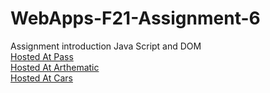 # WebApps-F21-Assignment-6
Assignment introduction Java Script and DOM
<br>
[Hosted At Pass](https://44-563-webapps-f21.github.io/webapps-f21-assignment-6-sriharsha579/pass.html)
<br>
[Hosted At Arthematic](https://44-563-webapps-f21.github.io/webapps-f21-assignment-6-sriharsha579/Arthematic.html)
<br>
[Hosted At Cars](https://44-563-webapps-f21.github.io/webapps-f21-assignment-6-sriharsha579/Cars.html)
